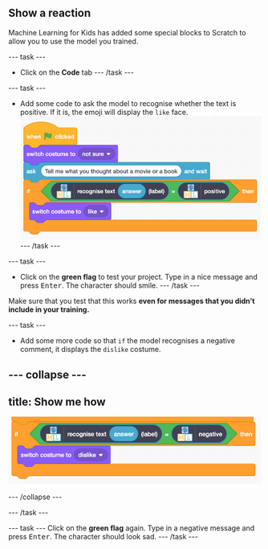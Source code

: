 ## Show a reaction

Machine Learning for Kids has added some special blocks to Scratch to allow you to use the model you trained. 

--- task ---
+ Click on the **Code** tab 
--- /task ---

--- task ---
+ Add some code to ask the model to recognise whether the text is positive. If it is, the emoji will display the `like` face.
![New scratch code including new machine learning blocks](images/code-with-new-blocks.png)
--- /task ---

--- task ---
+ Click on the **green flag** to test your project. Type in a nice message and press <kbd>Enter</kbd>. The character should smile.
--- /task ---

Make sure that you test that this works **even for messages that you didn’t include in your training.**

--- task ---

+ Add some more code so that `if` the model recognises a negative comment, it displays the `dislike` costume.

--- collapse ---
---
title: Show me how
---

![Code to display the dislike face when there is a negative comment](images/negative-comment.png)

--- /collapse ---

--- /task ---

--- task ---
Click on the **green flag** again. Type in a negative message and press <kbd>Enter</kbd>. The character should look sad. 
--- /task ---

